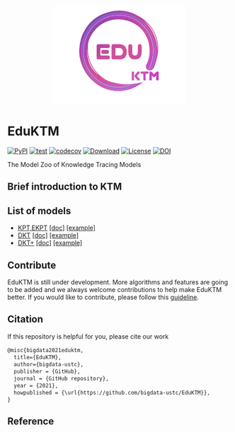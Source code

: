 <p align="center">
  <img width="300" src="docs/_static/EduKTM.png">
</p>

# EduKTM
[![PyPI](https://img.shields.io/pypi/v/EduKTM.svg)](https://pypi.python.org/pypi/EduKTM)
[![test](https://github.com/bigdata-ustc/EduKTM/actions/workflows/python-package.yml/badge.svg?branch=main)](https://github.com/bigdata-ustc/EduKTM/actions/workflows/python-package.yml)
[![codecov](https://codecov.io/gh/bigdata-ustc/EduKTM/branch/main/graph/badge.svg?token=B7gscOGQLD)](https://codecov.io/gh/bigdata-ustc/EduKTM)
[![Download](https://img.shields.io/pypi/dm/EduKTM.svg?style=flat)](https://pypi.python.org/pypi/EduKTM)
[![License](https://img.shields.io/github/license/bigdata-ustc/EduKTM)](LICENSE)
[![DOI](https://zenodo.org/badge/348569820.svg)](https://zenodo.org/badge/latestdoi/348569820)

The Model Zoo of Knowledge Tracing  Models

## Brief introduction to KTM

## List of models

* [KPT,EKPT](EduKTM/KPT) [[doc]](docs/KPT.md) [[example]](examples/KPT)
* [DKT](EduKTM/DKT) [[doc]](docs/DKT.md) [[example]](examples/DKT)
* [DKT+](EduKTM/DKTPlus) [[doc]](docs/DKT+.md) [[example]](examples/DKT+)

## Contribute

EduKTM is still under development. More algorithms and features are going to be added and we always welcome contributions to help make EduKTM better. If you would like to contribute, please follow this [guideline](CONTRIBUTE.md).

## Citation

If this repository is helpful for you, please cite our work

```
@misc{bigdata2021eduktm,
  title={EduKTM},
  author={bigdata-ustc},
  publisher = {GitHub},
  journal = {GitHub repository},
  year = {2021},
  howpublished = {\url{https://github.com/bigdata-ustc/EduKTM}},
}
```

## Reference

